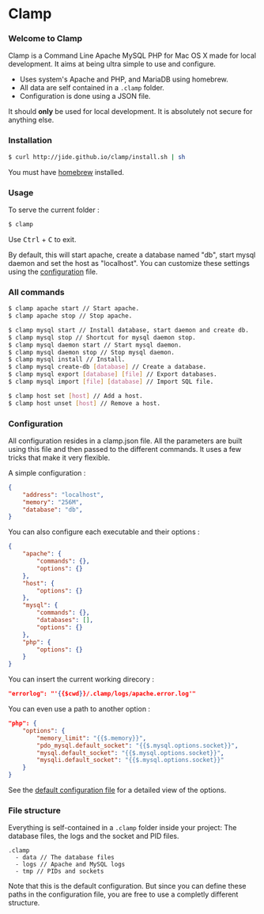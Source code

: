 Clamp
=====

### [<span class="octicon octicon-link"></span>](#welcome-to-clamp) Welcome to Clamp

Clamp is a Command Line Apache MySQL PHP for Mac OS X made for local development. It aims at being ultra simple to use and configure.

*   Uses system's Apache and PHP, and MariaDB using homebrew.
*   All data are self contained in a `.clamp` folder.
*   Configuration is done using a JSON file.

<span class="octicon octicon-alert"></span> It should **only** be used for local development. It is absolutely not secure for anything else.

### [<span class="octicon octicon-link"></span>](#installation) Installation

```sh
$ curl http://jide.github.io/clamp/install.sh | sh
```

You must have [homebrew](http://brew.sh) installed.

### [<span class="octicon octicon-link"></span>](#quickstart) Usage

To serve the current folder :

```sh
$ clamp
```

Use <kbd>Ctrl</kbd> + <kbd>C</kbd> to exit.

By default, this will start apache, create a database named "db", start mysql daemon and set the host as "localhost". You can customize these settings using the [configuration](#configuration) file.

### [<span class="octicon octicon-link"></span>](#all-commands) All commands

```sh
$ clamp apache start // Start apache.
$ clamp apache stop // Stop apache.

$ clamp mysql start // Install database, start daemon and create db.
$ clamp mysql stop // Shortcut for mysql daemon stop.
$ clamp mysql daemon start // Start mysql daemon.
$ clamp mysql daemon stop // Stop mysql daemon.
$ clamp mysql install // Install.
$ clamp mysql create-db [database] // Create a database.
$ clamp mysql export [database] [file] // Export databases.
$ clamp mysql import [file] [database] // Import SQL file.

$ clamp host set [host] // Add a host.
$ clamp host unset [host] // Remove a host.
```

### [<span class="octicon octicon-link"></span>](#configuration) Configuration

All configuration resides in a clamp.json file. All the parameters are built using this file and then passed to the different commands. It uses a few tricks that make it very flexible. 

A simple configuration :

```json
{
    "address": "localhost",
    "memory": "256M",
    "database": "db",
}
```

You can also configure each executable and their options :

```json
{
    "apache": {
        "commands": {},
        "options": {}
    },
    "host": {
        "options": {}
    },
    "mysql": {
        "commands": {},
        "databases": [],
        "options": {}
    },
    "php": {
        "options": {}
    }
}
```

You can insert the current working direcory :

```json
"errorlog": "'{{$cwd}}/.clamp/logs/apache.error.log'"
```

You can even use a path to another option :

```json
"php": {
    "options": {
        "memory_limit": "{{$.memory}}",
        "pdo_mysql.default_socket": "{{$.mysql.options.socket}}",
        "mysql.default_socket": "{{$.mysql.options.socket}}",
        "mysqli.default_socket": "{{$.mysql.options.socket}}"
    }
}
```

See the [default configuration file](https://github.com/jide/clamp/blob/master/clamp.defaults.json) for a detailed view of the options.

### [<span class="octicon octicon-link"></span>](#file-structure) File structure

Everything is self-contained in a `.clamp` folder inside your project: The database files, the logs and the socket and PID files.

```
.clamp
  - data // The database files
  - logs // Apache and MySQL logs
  - tmp // PIDs and sockets
```

Note that this is the default configuration. But since you can define these paths in the configuration file, you are free to use a completly different structure.